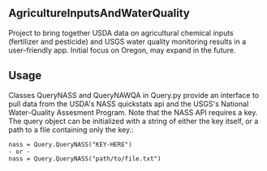 ## AgricultureInputsAndWaterQuality

Project to bring together USDA data on agricultural chemical inputs (fertilizer and pesticide) and USGS water quality monitoring results in a user-friendly app. Initial focus on Oregon, may expand in the future.

## Usage

Classes QueryNASS and QueryNAWQA in Query.py provide an interface to pull data from the USDA's NASS quickstats api and the USGS's National Water-Quality Assesment Program. Note that the NASS API requires a key. The query object can be initialized with a string of either the key itself, or a path to a file containing only the key.:

    nass = Query.QueryNASS("KEY-HERE")
    - or -
    nass = Query.QueryNASS("path/to/file.txt")
